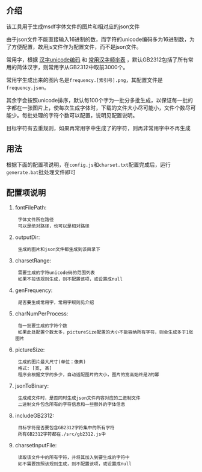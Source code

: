 ## 介绍

该工具用于生成msdf字体文件的图片和相对应的json文件

由于json文件不能直接输入16进制的数，而字符的unicode编码多为16进制数，为了方便配置，故用js文件作为配置文件，而不是json文件。

常用字，根据 [汉字unicode编码](https://blog.csdn.net/gywtzh0889/article/details/71083459) 和 [常用汉字频率表](https://github.com/sxei/pinyinjs/blob/master/other/%E5%B8%B8%E7%94%A86763%E4%B8%AA%E6%B1%89%E5%AD%97%E4%BD%BF%E7%94%A8%E9%A2%91%E7%8E%87%E8%A1%A8.txt) ，默认GB2312包括了所有常用的简体汉字，则常用字从GB2312中取前3000个。

常用字生成出来的图片名是`frequency.[索引号].png`，其配置文件是`frequency.json`。

其余字会按照unicode排序，默认每100个字为一批分多批生成，以保证每一批的字都在一张图片上，使每次生成字体时，下载的文件大小尽可能小，文件个数尽可能少。每批处理的字符个数可以配置，说明见配置说明。

目标字符有去重规则，如果再常用字中生成了的字符，则再非常用字中不再生成

## 用法

根据下面的配置项说明，在`config.js`和`charset.txt`配置完成后，运行`generate.bat`批处理文件即可

## 配置项说明

1. fontFilePath:

        字体文件所在路径
        可以是绝对路径，也可以是相对路径

2. outputDir:

        生成的图片和json文件都生成到该目录下

3. charsetRange:

        需要生成的字符unicode码的范围列表
        如果不按该规则生成，则不配置该项，或设置成null

4. genFrequency:

        是否要生成常用字，常用字规则见介绍

5. charNumPerProcess:

        每一批要生成的字符个数
        如果此处配置个数太多，pictureSize配置的大小不能容纳所有字符，则会生成多于1张图片

6. pictureSize:

        生成的图片最大尺寸(单位：像素)
        格式: [宽, 高]
        程序会根据文字的多少，自动适配图片的大小，图片的宽高始终是2的幂

7. jsonToBinary:

        生成成文件时，是否同时生成json文件内容对应的二进制文件
        二进制文件包含所有的字符信息和一些额外的字体信息

8. includeGB2312:

        目标字符是否要包含GB2312字符集中的所有字符
        所有GB2312字符都在./src/gb2312.js中

9. charsetInputFile:

        读取该文件中的所有字符，并将其加入到要生成的字符中
        如不需要按照该规则生成，则不配置该项，或设置成null
